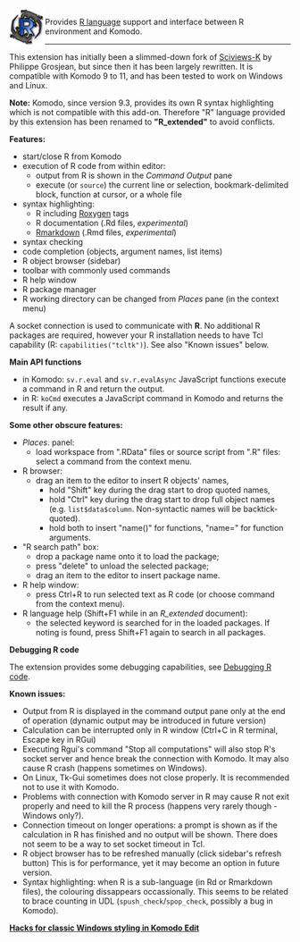 
<img align="left" src="https://raw.githubusercontent.com/k-barton/komodor/master/img/logo1.png" alt="KomodoR logo" style="float: left" />

Provides [R language](https://www.r-project.org/) support and interface between 
R environment and Komodo. 

***

This extension has initially been a slimmed-down fork of
[Sciviews-K](https://community.komodoide.com/packages/addons/sciviews-k/) by 
Philippe Grosjean, but since then it has been largely rewritten. 
It is compatible with Komodo 9 to 11, and has been tested to work on Windows 
and Linux.

**Note:** Komodo, since version 9.3, provides its own R syntax highlighting 
which is not compatible with this add-on. Therefore "R" language provided by 
this extension has been renamed to __"R_extended"__ to avoid conflicts.


**Features:**

* start/close R from Komodo
* execution of R code from within editor:
   + output from R is shown in the _Command Output_ pane  
   + execute (or `source`) the current line or selection, bookmark-delimited 
     block, function at cursor, or a whole file 
* syntax highlighting:
   + R including [Roxygen](http://roxygen.org/) tags
   + R documentation (.Rd files, *experimental*)
   + [Rmarkdown](https://cran.r-project.org/package=rmarkdown) 
     (.Rmd files, *experimental*) 
* syntax checking
* code completion (objects, argument names, list items)
* R object browser (sidebar)
* toolbar with commonly used commands
* R help window
* R package manager
* R working directory can be changed from _Places_ pane (in the context menu)

A socket connection is used to communicate with **R**. No additional R packages 
are required, however your R installation needs to have Tcl capability 
(R: `capabilities("tcltk")`). See also "Known issues" below.


**Main API functions**

*  in Komodo: `sv.r.eval` and `sv.r.evalAsync` JavaScript functions execute a 
   command in R and return the output.
*  in R: `koCmd` executes a JavaScript command in Komodo and returns the result 
   if any.
   
   
**Some other obscure features:**

* _Places_. panel:
    * load workspace from ".RData" files or source script from ".R" files: 
      select a command from the context menu.
* R browser:
    * drag an item to the editor to insert R objects' names,
        * hold "Shift" key during the drag start to drop quoted names,  
        * hold "Ctrl" key during the drag start to drop full object names
          (e.g. `list$data$column`. Non-syntactic names will be backtick-quoted).
		* hold both to insert "name()" for functions, "name=" for function 
		  arguments.
* "R search path" box:
    * drop a package name onto it to load the package;
    * press "delete" to unload the selected package; 
    * drag an item to the editor to insert package name.
* R help window:
    * press Ctrl+R to run selected text as R code (or choose command from the 
	  context menu).
* R language help (Shift+F1 while in an _R_extended_ document):
    * the selected keyword is searched for in the loaded packages. If noting is 
	  found, press Shift+F1 again to search in all packages.

	  
**Debugging R code**

The extension provides some debugging capabilities, see 
[Debugging R code](debugging.md).   

**Known issues:**

* Output from R is displayed in the command output pane only at the end of 
  operation (dynamic output may be introduced in future version)
* Calculation can be interrupted only in R window (Ctrl+C in R terminal, Escape 
  key in RGui)
* Executing Rgui's command "Stop all computations" will also stop R's socket 
  server and hence break the connection with Komodo. It may also cause R crash 
  (happens sometimes on Windows).
* On Linux, Tk-Gui sometimes does not close properly. It is recommended not to 
  use it with Komodo.
* Problems with connection with Komodo server in R may cause R not exit 
  properly and need to kill the R process (happens very 
  rarely though - Windows only?).
* Connection timeout on longer operations: a prompt is shown as if the calculation
  in R has finished and no output will be shown. There does not seem to be a way
  to set socket timeout in Tcl.
* R object browser has to be refreshed manually (click sidebar's refresh button)
  This is for performance, yet it may become an option in future version.
* Syntax highlighting: when R is a sub-language (in Rd or Rmarkdown files), the 
  colouring dissappears occassionally. This seems to be related to brace 
  counting in UDL (`spush_check`/`spop_check`, possibly a bug in Komodo).


**[Hacks for classic Windows styling in Komodo Edit](improveKo9.md)**

